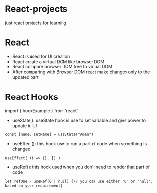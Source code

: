 # React-projects
just react projects for learning

# React
- React is used for UI creation
- React create a virtual DOM like browser DOM
- React compare browser DOM tree to virtual DOM
- After comparing with Browser DOM react make changes only to the updated part

# React Hooks 

import { hookExample } from 'react'

- useState(): useState hook is use to set variable and give power to update in UI
```React
const [name, setName] = useState("Aman")
```
- useEffect(): this hook use to run a part of code when something is changed
```React
useEffect( () => {}, [] )
```
- useRef(): this hook used when you don't need to render that part of code
```React
let refOne = useRef(0 | null) {// you can use either '0' or 'null', based on your requirement}
```
